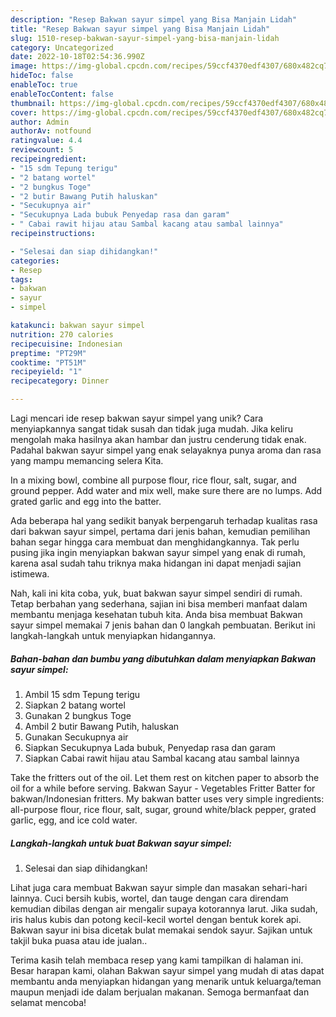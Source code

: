 ```yaml
---
description: "Resep Bakwan sayur simpel yang Bisa Manjain Lidah"
title: "Resep Bakwan sayur simpel yang Bisa Manjain Lidah"
slug: 1510-resep-bakwan-sayur-simpel-yang-bisa-manjain-lidah
category: Uncategorized
date: 2022-10-18T02:54:36.990Z
image: https://img-global.cpcdn.com/recipes/59ccf4370edf4307/680x482cq70/bakwan-sayur-simpel-foto-resep-utama.jpg
hideToc: false
enableToc: true
enableTocContent: false
thumbnail: https://img-global.cpcdn.com/recipes/59ccf4370edf4307/680x482cq70/bakwan-sayur-simpel-foto-resep-utama.jpg
cover: https://img-global.cpcdn.com/recipes/59ccf4370edf4307/680x482cq70/bakwan-sayur-simpel-foto-resep-utama.jpg
author: Admin
authorAv: notfound
ratingvalue: 4.4
reviewcount: 5
recipeingredient:
- "15 sdm Tepung terigu"
- "2 batang wortel"
- "2 bungkus Toge"
- "2 butir Bawang Putih haluskan"
- "Secukupnya air"
- "Secukupnya Lada bubuk Penyedap rasa dan garam"
- " Cabai rawit hijau atau Sambal kacang atau sambal lainnya"
recipeinstructions:

- "Selesai dan siap dihidangkan!"
categories:
- Resep
tags:
- bakwan
- sayur
- simpel

katakunci: bakwan sayur simpel 
nutrition: 270 calories
recipecuisine: Indonesian
preptime: "PT29M"
cooktime: "PT51M"
recipeyield: "1"
recipecategory: Dinner

---
```





Lagi mencari ide resep bakwan sayur simpel yang unik? Cara menyiapkannya sangat tidak susah dan tidak juga mudah. Jika keliru mengolah maka hasilnya akan hambar dan justru cenderung tidak enak. Padahal bakwan sayur simpel yang enak selayaknya punya aroma dan rasa yang mampu memancing selera Kita.





In a mixing bowl, combine all purpose flour, rice flour, salt, sugar, and ground pepper. Add water and mix well, make sure there are no lumps. Add grated garlic and egg into the batter.

Ada beberapa hal yang sedikit banyak berpengaruh terhadap kualitas rasa dari bakwan sayur simpel, pertama dari jenis bahan, kemudian pemilihan bahan segar hingga cara membuat dan menghidangkannya. Tak perlu pusing jika ingin menyiapkan bakwan sayur simpel yang enak di rumah, karena asal sudah tahu triknya maka hidangan ini dapat menjadi sajian istimewa.






Nah, kali ini kita coba, yuk, buat bakwan sayur simpel sendiri di rumah. Tetap berbahan yang sederhana, sajian ini bisa memberi manfaat dalam membantu menjaga kesehatan tubuh kita. Anda bisa membuat Bakwan sayur simpel memakai 7 jenis bahan dan 0 langkah pembuatan. Berikut ini langkah-langkah untuk menyiapkan hidangannya.

<!--inarticleads1-->

##### Bahan-bahan dan bumbu yang dibutuhkan dalam menyiapkan Bakwan sayur simpel:

1. Ambil 15 sdm Tepung terigu
1. Siapkan 2 batang wortel
1. Gunakan 2 bungkus Toge
1. Ambil 2 butir Bawang Putih, haluskan
1. Gunakan Secukupnya air
1. Siapkan Secukupnya Lada bubuk, Penyedap rasa dan garam
1. Siapkan  Cabai rawit hijau atau Sambal kacang atau sambal lainnya


Take the fritters out of the oil. Let them rest on kitchen paper to absorb the oil for a while before serving. Bakwan Sayur - Vegetables Fritter Batter for bakwan/Indonesian fritters. My bakwan batter uses very simple ingredients: all-purpose flour, rice flour, salt, sugar, ground white/black pepper, grated garlic, egg, and ice cold water. 

<!--inarticleads2-->

##### Langkah-langkah untuk buat Bakwan sayur simpel:


1. Selesai dan siap dihidangkan!

Lihat juga cara membuat Bakwan sayur simple dan masakan sehari-hari lainnya. Cuci bersih kubis, wortel, dan tauge dengan cara direndam kemudian dibilas dengan air mengalir supaya kotorannya larut. Jika sudah, iris halus kubis dan potong kecil-kecil wortel dengan bentuk korek api. Bakwan sayur ini bisa dicetak bulat memakai sendok sayur. Sajikan untuk takjil buka puasa atau ide jualan.. 

Terima kasih telah membaca resep yang kami tampilkan di halaman ini. Besar harapan kami, olahan Bakwan sayur simpel yang mudah di atas dapat membantu anda menyiapkan hidangan yang menarik untuk keluarga/teman maupun menjadi ide dalam berjualan makanan. Semoga bermanfaat dan selamat mencoba!

